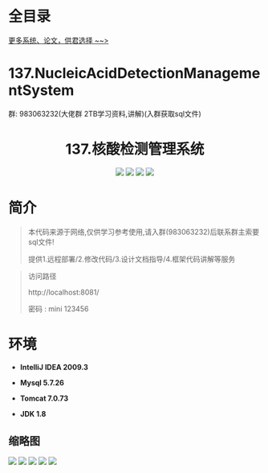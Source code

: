 # 全目录

[更多系统、论文，供君选择 ~~>](https://www.yuque.com/wisebit/blog)
# 137.NucleicAcidDetectionManagementSystem

<p>群: 983063232(大佬群 2TB学习资料,讲解)(入群获取sql文件)</p>

<p><h1 align="center">137.核酸检测管理系统</h1></p>


<p align="center">
	<img src="https://img.shields.io/badge/jdk-1.8-orange.svg"/>
    <img src="https://img.shields.io/badge/springBoot-5.x-lightgrey.svg"/>
    <img src="https://img.shields.io/badge/ftl-3.x-blue.svg"/>
    <img src="https://img.shields.io/badge/mysql-5.x-yellow.svg"/>
</p>

# 简介


> 本代码来源于网络,仅供学习参考使用,请入群(983063232)后联系群主索要sql文件!
>
> 提供1.远程部署/2.修改代码/3.设计文档指导/4.框架代码讲解等服务

>访问路径
>
> http://localhost:8081/
>
> 密码 : mini 123456


# 环境

- <b>IntelliJ IDEA 2009.3</b>

- <b>Mysql 5.7.26</b>

- <b>Tomcat 7.0.73</b>

- <b>JDK 1.8</b>




## 缩略图

![](https://bitwise.oss-cn-heyuan.aliyuncs.com/2024/9/10/9636dff6-e93c-4535-a19d-fd06b1c520a4.png)
![](https://bitwise.oss-cn-heyuan.aliyuncs.com/2024/9/10/17e1b4ed-4402-49e4-affa-b205200a244b.png)
![](https://bitwise.oss-cn-heyuan.aliyuncs.com/2024/9/10/6842ffea-59fd-4a87-9859-847b1d9f41ef.png)
![](https://bitwise.oss-cn-heyuan.aliyuncs.com/2024/9/10/fc0d8d4e-fb8c-4801-ac68-0ce89ea693e7.png)
![](https://bitwise.oss-cn-heyuan.aliyuncs.com/2024/9/10/2ce86c5d-6727-4467-83cc-0b7d06683d6b.png)

